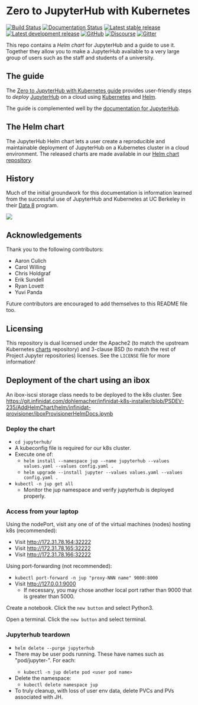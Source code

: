 # Zero to JupyterHub with Kubernetes

[![Build Status](https://travis-ci.org/jupyterhub/zero-to-jupyterhub-k8s.svg?branch=master)](https://travis-ci.org/jupyterhub/zero-to-jupyterhub-k8s)
[![Documentation Status](https://readthedocs.org/projects/zero-to-jupyterhub/badge/?version=latest)](https://zero-to-jupyterhub.readthedocs.io/en/latest/?badge=latest)
[![Latest stable release](https://img.shields.io/badge/dynamic/json.svg?label=stable&url=https://jupyterhub.github.io/helm-chart/info.json&query=$.jupyterhub.stable&colorB=orange)](https://jupyterhub.github.io/helm-chart/)
[![Latest development release](https://img.shields.io/badge/dynamic/json.svg?label=dev&url=https://jupyterhub.github.io/helm-chart/info.json&query=$.jupyterhub.latest&colorB=orange)](https://jupyterhub.github.io/helm-chart/)
[![GitHub](https://img.shields.io/badge/issue_tracking-github-blue.svg)](https://github.com/jupyterhub/zero-to-jupyterhub-k8s/issues)
[![Discourse](https://img.shields.io/badge/help_forum-discourse-blue.svg)](https://discourse.jupyter.org/c/jupyterhub/z2jh-k8s)
[![Gitter](https://img.shields.io/badge/social_chat-gitter-blue.svg)](https://gitter.im/jupyterhub/jupyterhub)


This repo contains a *Helm chart* for JupyterHub and a guide to use it. Together
they allow you to make a JupyterHub available to a very large group of users
such as the staff and students of a university.

## The guide

The [Zero to JupyterHub with Kubernetes guide](https://z2jh.jupyter.org)
provides user-friendly steps to _deploy_
[JupyterHub](https://github.com/jupyterhub/jupyterhub) on a cloud using
[Kubernetes](https://kubernetes.io/) and [Helm](https://helm.sh/).

The guide is complemented well by the [documentation for JupyterHub](https://jupyterhub.readthedocs.io).

## The Helm chart

The JupyterHub Helm chart lets a user create a reproducible and maintainable
deployment of JupyterHub on a Kubernetes cluster in a cloud environment. The
released charts are made available in our [Helm chart
repository](https://jupyterhub.github.io/helm-chart).

## History

Much of the initial groundwork for this documentation is information learned
from the successful use of JupyterHub and Kubernetes at UC Berkeley in their
[Data 8](http://data8.org/) program.

![](doc/source/_static/images/data8_audience.jpg)

## Acknowledgements

Thank you to the following contributors:

- Aaron Culich
- Carol Willing
- Chris Holdgraf
- Erik Sundell
- Ryan Lovett
- Yuvi Panda

Future contributors are encouraged to add themselves to this README file too.

## Licensing

This repository is dual licensed under the Apache2 (to match the upstream
Kubernetes [charts](https://github.com/helm/charts) repository) and
3-clause BSD (to match the rest of Project Jupyter repositories) licenses. See
the `LICENSE` file for more information!

## Deployment of the chart using an ibox
An ibox-iscsi storage class needs to be deployed to the k8s cluster.  See https://git.infinidat.com/dohlemacher/infinidat-k8s-installer/blob/PSDEV-235/AddHelmChart/helm/infinidat-provisioner/iboxProvisionerHelmDocs.ipynb

### Deploy the chart
- `cd jupyterhub/`
- A kubeconfig file is required for our k8s cluster.
- Execute one of:
    - `helm install --namespace jup --name jupyterhub --values values.yaml --values config.yaml .`
    - `helm upgrade --install jupyter --values values.yaml --values config.yaml .`
- `kubectl -n jup get all`
    - Monitor the jup namespace and verify jupyterhub is deployed properly.

### Access from your laptop
Using the nodePort, visit any one of of the virtual machines (nodes) hosting k8s (recommended):
- Visit http://172.31.78.164:32222
- Visit http://172.31.78.165:32222
- Visit http://172.31.78.166:32222

Using port-forwarding (not recommended):
- `kubectl port-forward -n jup "proxy-NNN name" 9000:8000`
- Visit http://127.0.0.1:9000
    - If necessary, you may chose another local port rather than 9000 that is greater than 5000.

Create a notebook. Click the `new button` and select Python3.

Open a terminal. Click the `new button` and select terminal.

### Jupyterhub teardown
- `helm delete --purge jupyterhub`
- There may be user pods running. These have names such as "pod/jupyter-<user>". For each:
    - `kubectl -n jup delete pod <user pod name>`
- Delete the namespace:
    - `kubectl delete namespace jup`
- To truly cleanup, with loss of user env data, delete PVCs and PVs associated with JH.
